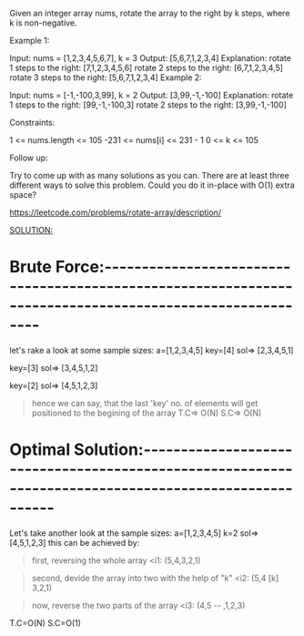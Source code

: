 Given an integer array nums, rotate the array to the right by k steps, where k is non-negative.

 

Example 1:

Input: nums = [1,2,3,4,5,6,7], k = 3
Output: [5,6,7,1,2,3,4]
Explanation:
rotate 1 steps to the right: [7,1,2,3,4,5,6]
rotate 2 steps to the right: [6,7,1,2,3,4,5]
rotate 3 steps to the right: [5,6,7,1,2,3,4]
Example 2:

Input: nums = [-1,-100,3,99], k = 2
Output: [3,99,-1,-100]
Explanation: 
rotate 1 steps to the right: [99,-1,-100,3]
rotate 2 steps to the right: [3,99,-1,-100]
 

Constraints:

1 <= nums.length <= 105
-231 <= nums[i] <= 231 - 1
0 <= k <= 105
 

Follow up:

Try to come up with as many solutions as you can. There are at least three different ways to solve this problem.
Could you do it in-place with O(1) extra space?

https://leetcode.com/problems/rotate-array/description/



<SOLUTION:>

# Brute Force:---------------------------------------------------------------------------------------------------------
let's  rake a look at some sample sizes:
a=[1,2,3,4,5] key=[4]
sol=> [2,3,4,5,1]

key=[3]
sol=> [3,4,5,1,2]

key=[2]
sol=> [4,5,1,2,3]
>hence we can say, that the last 'key' no. of elements will get positioned to the begining of the array
T.C=> O(N)
S.C=> O(N)

# Optimal Solution:------------------------------------------------------------------------------------------------------

Let's take another look at the sample sizes:
a=[1,2,3,4,5] k=2
sol=> [4,5,1,2,3]
this can be achieved by:
> first, reversing the whole array
   <i1: (5,4,3,2,1)

>second, devide the array into two with the help of "k"
   <i2: (5,4 [k] 3,2,1)

>now, reverse the two parts of the array
   <i3: (4,5 -- ,1,2,3)

T.C=O(N)
S.C=O(1)<!--//because we used no extra space-->